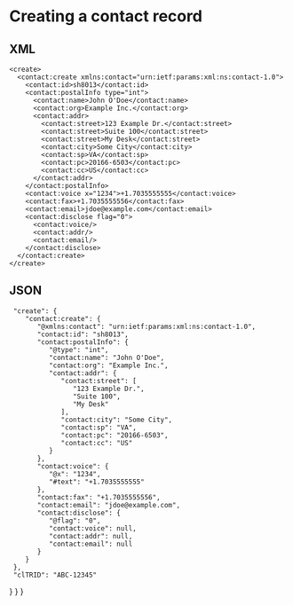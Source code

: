 # Creating a contact record

## XML
    <create>
      <contact:create xmlns:contact="urn:ietf:params:xml:ns:contact-1.0">
        <contact:id>sh8013</contact:id>
        <contact:postalInfo type="int">
          <contact:name>John O'Doe</contact:name>
          <contact:org>Example Inc.</contact:org>
          <contact:addr>
            <contact:street>123 Example Dr.</contact:street>
            <contact:street>Suite 100</contact:street>
            <contact:street>My Desk</contact:street>
            <contact:city>Some City</contact:city>
            <contact:sp>VA</contact:sp>
            <contact:pc>20166-6503</contact:pc>
            <contact:cc>US</contact:cc>
          </contact:addr>
        </contact:postalInfo>
        <contact:voice x="1234">+1.7035555555</contact:voice>
        <contact:fax>+1.7035555556</contact:fax>
        <contact:email>jdoe@example.com</contact:email>
        <contact:disclose flag="0">
          <contact:voice/>
          <contact:addr/>
          <contact:email/>
        </contact:disclose>
      </contact:create>
    </create>

## JSON

	 "create": {
		"contact:create": {
		   "@xmlns:contact": "urn:ietf:params:xml:ns:contact-1.0",
		   "contact:id": "sh8013",
		   "contact:postalInfo": {
			  "@type": "int",
			  "contact:name": "John O'Doe",
			  "contact:org": "Example Inc.",
			  "contact:addr": {
				 "contact:street": [
					"123 Example Dr.",
					"Suite 100",
					"My Desk"
				 ],
				 "contact:city": "Some City",
				 "contact:sp": "VA",
				 "contact:pc": "20166-6503",
				 "contact:cc": "US"
			  }
		   },
		   "contact:voice": {
			  "@x": "1234",
			  "#text": "+1.7035555555"
		   },
		   "contact:fax": "+1.7035555556",
		   "contact:email": "jdoe@example.com",
		   "contact:disclose": {
			  "@flag": "0",
			  "contact:voice": null,
			  "contact:addr": null,
			  "contact:email": null
		   }
		}
	 },
	 "clTRID": "ABC-12345"
  }
}
}
